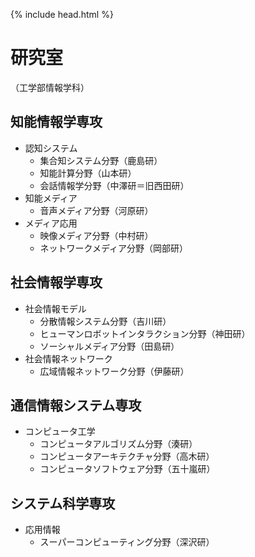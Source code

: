 {% include head.html %}
# 研究室
（工学部情報学科）
## 知能情報学専攻
- 認知システム
  - 集合知システム分野（鹿島研）
  - 知能計算分野（山本研）
  - 会話情報学分野（中澤研＝旧西田研）
- 知能メディア
  - 音声メディア分野（河原研）
- メディア応用
  - 映像メディア分野（中村研）
  - ネットワークメディア分野（岡部研）

## 社会情報学専攻
- 社会情報モデル
  - 分散情報システム分野（吉川研）
  - ヒューマンロボットインタラクション分野（神田研）
  - ソーシャルメディア分野（田島研）
- 社会情報ネットワーク
  - 広域情報ネットワーク分野（伊藤研）

## 通信情報システム専攻
- コンピュータ工学
  - コンピュータアルゴリズム分野（湊研）
  - コンピュータアーキテクチャ分野（高木研）
  - コンピュータソフトウェア分野（五十嵐研）

## システム科学専攻
- 応用情報
  - スーパーコンピューティング分野（深沢研）